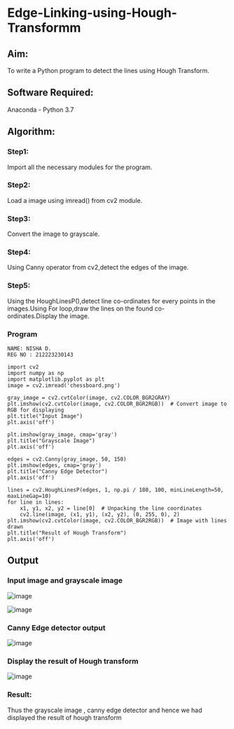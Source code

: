 # Edge-Linking-using-Hough-Transformm
## Aim:
To write a Python program to detect the lines using Hough Transform.

## Software Required:
Anaconda - Python 3.7

## Algorithm:
### Step1:

Import all the necessary modules for the program.
### Step2:

Load a image using imread() from cv2 module.
### Step3:

Convert the image to grayscale.
### Step4:

Using Canny operator from cv2,detect the edges of the image.
### Step5:

Using the HoughLinesP(),detect line co-ordinates for every points in the images.Using For loop,draw the lines on the found co-ordinates.Display the image.

### Program
```
NAME: NISHA D.
REG NO : 212223230143
```
```
import cv2
import numpy as np
import matplotlib.pyplot as plt
image = cv2.imread('chessboard.png')
```
```
gray_image = cv2.cvtColor(image, cv2.COLOR_BGR2GRAY)
plt.imshow(cv2.cvtColor(image, cv2.COLOR_BGR2RGB))  # Convert image to RGB for displaying
plt.title("Input Image")
plt.axis('off')
```
```
plt.imshow(gray_image, cmap='gray')
plt.title("Grayscale Image")
plt.axis('off')
```
```
edges = cv2.Canny(gray_image, 50, 150)
plt.imshow(edges, cmap='gray')
plt.title("Canny Edge Detector")
plt.axis('off')
```
```
lines = cv2.HoughLinesP(edges, 1, np.pi / 180, 100, minLineLength=50, maxLineGap=10)
for line in lines:
    x1, y1, x2, y2 = line[0]  # Unpacking the line coordinates
    cv2.line(image, (x1, y1), (x2, y2), (0, 255, 0), 2)
plt.imshow(cv2.cvtColor(image, cv2.COLOR_BGR2RGB))  # Image with lines drawn
plt.title("Result of Hough Transform")
plt.axis('off')
```

## Output

### Input image and grayscale image

![image](https://github.com/user-attachments/assets/320d2f75-1f82-47a7-959d-b268cc5d634b)

![image](https://github.com/user-attachments/assets/390770d0-07f7-427c-a11e-c0e2da757b35)


### Canny Edge detector output
![image](https://github.com/user-attachments/assets/21dcaa3f-efb3-4893-a840-9d57b9b3e624)


### Display the result of Hough transform
![image](https://github.com/user-attachments/assets/2c1e9ab6-1654-4cac-a976-fda84d9d3119)



### Result:

Thus the grayscale image , canny edge detector and hence we had displayed the result of hough transform
